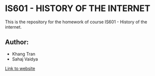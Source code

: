 # IS601 - HISTORY OF THE INTERNET 

This is the repository for the homework of course IS601 - History of the internet.  
## Author:
* Khang Tran
* Sahaj Vaidya

[Link to website](https://khangtran2020.github.io/IS601-HistoryOfInternet/index.html)

